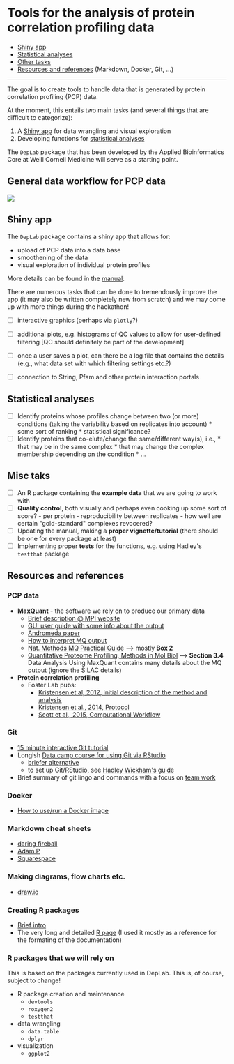 Tools for the analysis of protein correlation profiling data
=================================================================

* [Shiny app](#shiny-app)
* [Statistical analyses](#statistical-analyses)
* [Other tasks](#misc-tasks)
* [Resources and references](#Resources-and-references) (Markdown, Docker, Git, ...)

--------------------------------------

The goal is to create tools to handle data that is generated by protein correlation profiling (PCP) data.

At the moment, this entails two main tasks (and several things that are difficult to categorize):

1. A [Shiny app](#shiny-app) for data wrangling and visual exploration
2. Developing functions for [statistical analyses](#statistical-analyses)

The `DepLab` package that has been developed by the Applied Bioinformatics Core at Weill Cornell Medicine will serve as a starting point.

## General data workflow for PCP data

![](https://github.com/NCBI-Hackathons/Proteomic_Correlation_Shiny/blob/master/images/PCPdata_workflow.png)

## Shiny app

The `DepLab` package contains a shiny app that allows for:

* upload of PCP data into a data base
* smoothening of the data
* visual exploration of individual protein profiles

More details can be found in the [manual](https://github.com/NCBI-Hackathons/Proteomic_Correlation_Shiny/blob/master/DepLab_manual/PCP_manual.pdf).

There are numerous tasks that can be done to tremendously improve the app (it may also be written completely new from scratch) and we may come up with more things during the hackathon!

- [ ] interactive graphics (perhaps via `plotly`?)
- [ ] additional plots, e.g. histograms of QC values to allow for user-defined filtering [QC should definitely be part of the development]
- [ ] once a user saves a plot, can there be a log file that contains the details (e.g., what data set with which filtering settings etc.?)
- [ ] connection to String, Pfam and other protein interaction portals


## Statistical analyses

- [ ] Identify proteins whose profiles change between two (or more) conditions (taking the variability based on replicates into account)
      * some sort of ranking
      * statistical significance?
- [ ] Identify proteins that co-elute/change the same/different way(s), i.e.,
      * that may be in the same complex
      * that may change the complex membership depending on the condition
      * ...

## Misc taks

- [ ] An R package containing the **example data** that we are going to work with
- [ ] **Quality control**, both visually and perhaps even cooking up some sort of score?
      - per protein
      - reproducibility between replicates
      - how well are certain "gold-standard" complexes revocered?
- [ ] Updating the manual, making a **proper vignette/tutorial** (there should be one for every package at least)
- [ ] Implementing proper **tests** for the functions, e.g. using Hadley's `testthat` package

## Resources and references

### PCP data

* __MaxQuant__ - the software we rely on to produce our primary data
     - [Brief description @ MPI website](http://www.biochem.mpg.de/5111795/maxquant)
     - [GUI user guide with some info about the output](http://greproteomics.lifesci.dundee.ac.uk/webpage%20front%20page/dreamweaver%20webpage/maxquant%20how%20to.pdf)
     - [Andromeda paper](http://pubs.acs.org/doi/pdf/10.1021/pr101065j)
     - [How to interpret MQ output](http://oisb-1.med.uottawa.ca/prc/interpret.html)
     - [Nat. Methods MQ Practical Guide](https://www.researchgate.net/publication/24284062_A_practical_guide_to_the_MaxQuant_computational_platform_for_SILAC-based_quantitative_proteomics) --> mostly **Box 2**
     - [Quantitative Proteome Profiling, Methods in Mol Biol](https://www.researchgate.net/publication/225186303_In_Vivo_Quantitative_Proteome_Profiling_Planning_and_Evaluation_of_SILAC_Experiments) --> **Section 3.4** Data Analysis Using MaxQuant contains many details about the MQ output (ignore the SILAC details)
 * __Protein correlation profiling__
     - Foster Lab pubs: 
          - [Kristensen et al, 2012, initial description of the method and analysis](https://www.embl.de/predoccourse/2015/modules/proteomics/journal_club/MS_B.pdf)
          - [Kristensen et al., 2014, Protocol](https://www.researchgate.net/publication/264246047_Protein_Correlation_Profiling-SILAC_to_Study_Protein-Protein_Interactions)
          - [Scott et al., 2015, Computational Workflow](https://www.researchgate.net/publication/269184078_Development_of_a_computational_framework_for_the_analysis_of_protein_correlation_profiling_and_spatial_proteomics_experiments)

### Git

* [15 minute interactive Git tutorial](https://try.github.io/)
* Longish [Data camp course for using Git via RStudio]()
    - [briefer alternative](https://nicercode.github.io/git/rstudio.html)
    - to set up Git/RStudio, see [Hadley Wickham's guide](http://r-pkgs.had.co.nz/git.html)
* Brief summary of git lingo and commands with a focus on [team work](https://docs.google.com/presentation/d/179ACErhWwCOxKKCsgo-H2Xc1cPKBwQhVIbHnDIIu4Tw/edit#slide=id.p)

### Docker

* [How to use/run a Docker image](https://github.com/NCBI-Hackathons/Cancer_Epitopes_CSHL/blob/master/doc/Docker.md)

### Markdown cheat sheets

* [daring fireball](https://daringfireball.net/projects/markdown/basics)
* [Adam P](https://github.com/adam-p/markdown-here/wiki/Markdown-Cheatsheet#links)
* [Squarespace](https://support.squarespace.com/hc/en-us/articles/206543587-Markdown-cheat-sheet)

### Making diagrams, flow charts etc.

* [draw.io](https://www.draw.io/)

### Creating R packages

* [Brief intro](https://github.com/abcdbug/dbug/blob/master/R_Packages/Creating_R_packages.pdf)
* The very long and detailed [R page](https://cran.r-project.org/doc/manuals/R-exts.html) (I used it mostly as a reference for the formating of the documentation)

### R packages that we will rely on

This is based on the packages currently used in DepLab. This is, of course, subject to change!

* R package creation and maintenance
  - `devtools`
  - `roxygen2`
  - `testthat`
* data wrangling
  - `data.table`
  - `dplyr`
* visualization
  - `ggplot2`
